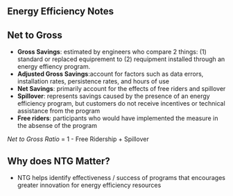 ## Energy Efficiency Notes

## Net to Gross
- **Gross Savings**: estimated by engineers who compare 2 things: (1) standard or replaced equiprement to (2) requipment installed through an energy effiency program.
- **Adjusted Gross Savings**:account for factors such as data errors, installation rates, persistence rates, and hours of use
- **Net Savings**: primarily account for the effects of free riders and spillover
- **Spillover**: represents savings caused by the presence of an energy efficiency program, but customers do not receive incentives or technical assistance from the program
- **Free riders**: participants who would have implemented the measure in the absense of the program

*Net to Gross Ratio* = 1 - Free Ridership + Spillover

## Why does NTG Matter?
- NTG helps identify effectiveness / success of programs that encourages greater innovation for energy efficiency resources

